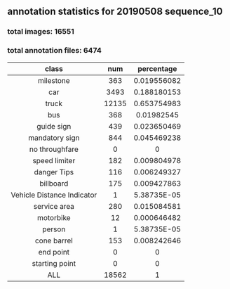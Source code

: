 ## annotation statistics for 20190508 sequence_10

### total images: 16551  
### total annotation files: 6474 

| class | num  | percentage |
| :------------: |:---------------:| :-----:|
|milestone	|363	|0.019556082|
|car	|3493	|0.188180153|
|truck	|12135	|0.653754983|
|bus	|368	|0.01982545|
|guide sign	|439	|0.023650469|
|mandatory sign	|844	|0.045469238|
|no throughfare	|0	|0|
|speed limiter	|182	|0.009804978|
|danger Tips	|116	|0.006249327|
|billboard	|175	|0.009427863|
|Vehicle Distance Indicator	|1	|5.38735E-05|
|service area	|280	|0.015084581|
|motorbike	|12	|0.000646482|
|person	|1	|5.38735E-05|
|cone barrel	|153	|0.008242646|
|end point	|0	|0|
|starting point	|0	|0|
|ALL	|18562	|1|

